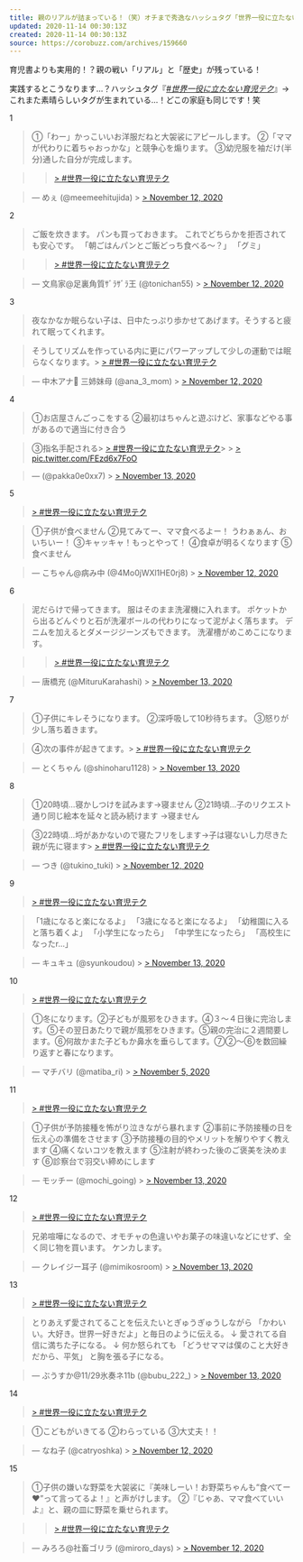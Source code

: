 ```yaml
---
title: 親のリアルが詰まっている！（笑）オチまで秀逸なハッシュタグ「世界一役に立たない育児テク」15選
updated: 2020-11-14 00:30:13Z
created: 2020-11-14 00:30:13Z
source: https://corobuzz.com/archives/159660
---
```


育児書よりも実用的！？親の戦い「リアル」と「歴史」が残っている！

実践するとこうなります…？ハッシュタグ『[*#世界一役に立たない育児テク*](https://twitter.com/hashtag/%E4%B8%96%E7%95%8C%E4%B8%80%E5%BD%B9%E3%81%AB%E7%AB%8B%E3%81%9F%E3%81%AA%E3%81%84%E8%82%B2%E5%85%90%E3%83%86%E3%82%AF)』→これまた素晴らしいタグが生まれている…！どこの家庭も同じです！笑

1
> ①「わー」かっこいいお洋服だねと大袈裟にアピールします。
> ②「ママが代わりに着ちゃおっかな」と競争心を煽ります。
> ③幼児服を袖だけ(半分)通した自分が完成します。

>   > [> #世界一役に立たない育児テク](https://twitter.com/hashtag/%E4%B8%96%E7%95%8C%E4%B8%80%E5%BD%B9%E3%81%AB%E7%AB%8B%E3%81%9F%E3%81%AA%E3%81%84%E8%82%B2%E5%85%90%E3%83%86%E3%82%AF?src=hash&ref_src=twsrc%5Etfw)

> — めぇ (@meemeehitujida) > [> November 12, 2020](https://twitter.com/meemeehitujida/status/1327035046222393345?ref_src=twsrc%5Etfw)

2
> ご飯を炊きます。
> パンも買っておきます。
> これでどちらかを拒否されても安心です。
> 「朝ごはんパンとご飯どっち食べる〜？」
> 「グミ」

>   > [> #世界一役に立たない育児テク](https://twitter.com/hashtag/%E4%B8%96%E7%95%8C%E4%B8%80%E5%BD%B9%E3%81%AB%E7%AB%8B%E3%81%9F%E3%81%AA%E3%81%84%E8%82%B2%E5%85%90%E3%83%86%E3%82%AF?src=hash&ref_src=twsrc%5Etfw)

> — 文鳥家@足裏角質ｻﾞﾗｻﾞﾗ王 (@tonichan55) > [> November 12, 2020](https://twitter.com/tonichan55/status/1326876008792743937?ref_src=twsrc%5Etfw)

3
> 夜なかなか眠らない子は、日中たっぷり歩かせてあげます。そうすると疲れて眠ってくれます。

> そうしてリズムを作っている内に更にパワーアップして少しの運動では眠らなくなります。> [> #世界一役に立たない育児テク](https://twitter.com/hashtag/%E4%B8%96%E7%95%8C%E4%B8%80%E5%BD%B9%E3%81%AB%E7%AB%8B%E3%81%9F%E3%81%AA%E3%81%84%E8%82%B2%E5%85%90%E3%83%86%E3%82%AF?src=hash&ref_src=twsrc%5Etfw)

> — 中木アナ 三姉妹母 (@ana_3_mom) > [> November 12, 2020](https://twitter.com/ana_3_mom/status/1327024945939980288?ref_src=twsrc%5Etfw)

4
> ①お店屋さんごっこをする
> ②最初はちゃんと遊ぶけど、家事などやる事があるので適当に付き合う

> ③指名手配される> [> #世界一役に立たない育児テク](https://twitter.com/hashtag/%E4%B8%96%E7%95%8C%E4%B8%80%E5%BD%B9%E3%81%AB%E7%AB%8B%E3%81%9F%E3%81%AA%E3%81%84%E8%82%B2%E5%85%90%E3%83%86%E3%82%AF?src=hash&ref_src=twsrc%5Etfw)>   > [> pic.twitter.com/FEzd6x7FoO](https://t.co/FEzd6x7FoO)

> — (@pakka0e0xx7) > [> November 13, 2020](https://twitter.com/pakka0e0xx7/status/1327072418351910912?ref_src=twsrc%5Etfw)

5

> [> #世界一役に立たない育児テク](https://twitter.com/hashtag/%E4%B8%96%E7%95%8C%E4%B8%80%E5%BD%B9%E3%81%AB%E7%AB%8B%E3%81%9F%E3%81%AA%E3%81%84%E8%82%B2%E5%85%90%E3%83%86%E3%82%AF?src=hash&ref_src=twsrc%5Etfw)

> ①子供が食べません
> ②見てみてー、ママ食べるよー！
>  うわぁぁん、おいちいー！
> ③キャッキャ！もっとやって！
> ④食卓が明るくなります
> ⑤食べません

> — こちゃん@病み中 (@4Mo0jWXl1HE0rj8) > [> November 12, 2020](https://twitter.com/4Mo0jWXl1HE0rj8/status/1327015036271747072?ref_src=twsrc%5Etfw)

6
> 泥だらけで帰ってきます。
> 服はそのまま洗濯機に入れます。
> ポケットから出るどんぐりと石が洗濯ボールの代わりになって泥がよく落ちます。
> デニムを加えるとダメージジーンズもできます。
> 洗濯槽がめこめこになります。

>   > [> #世界一役に立たない育児テク](https://twitter.com/hashtag/%E4%B8%96%E7%95%8C%E4%B8%80%E5%BD%B9%E3%81%AB%E7%AB%8B%E3%81%9F%E3%81%AA%E3%81%84%E8%82%B2%E5%85%90%E3%83%86%E3%82%AF?src=hash&ref_src=twsrc%5Etfw)

> — 唐橋充 (@MituruKarahashi) > [> November 13, 2020](https://twitter.com/MituruKarahashi/status/1327072516968333312?ref_src=twsrc%5Etfw)

7
> ①子供にキレそうになります。
> ②深呼吸して10秒待ちます。
> ③怒りが少し落ち着きます。

> ④次の事件が起きてます。> [> #世界一役に立たない育児テク](https://twitter.com/hashtag/%E4%B8%96%E7%95%8C%E4%B8%80%E5%BD%B9%E3%81%AB%E7%AB%8B%E3%81%9F%E3%81%AA%E3%81%84%E8%82%B2%E5%85%90%E3%83%86%E3%82%AF?src=hash&ref_src=twsrc%5Etfw)

> — とくちゃん (@shinoharu1128) > [> November 13, 2020](https://twitter.com/shinoharu1128/status/1327049498162458624?ref_src=twsrc%5Etfw)

8
> ①20時頃…寝かしつけを試みます→寝ません
> ②21時頃…子のリクエスト通り同じ絵本を延々と読み続けます
> →寝ません

> ③22時頃…埒があかないので寝たフリをします→子は寝ないし力尽きた親が先に寝ます> [> #世界一役に立たない育児テク](https://twitter.com/hashtag/%E4%B8%96%E7%95%8C%E4%B8%80%E5%BD%B9%E3%81%AB%E7%AB%8B%E3%81%9F%E3%81%AA%E3%81%84%E8%82%B2%E5%85%90%E3%83%86%E3%82%AF?src=hash&ref_src=twsrc%5Etfw)

> — つき (@tukino_tuki) > [> November 12, 2020](https://twitter.com/tukino_tuki/status/1326884595309010944?ref_src=twsrc%5Etfw)

9

> [> #世界一役に立たない育児テク](https://twitter.com/hashtag/%E4%B8%96%E7%95%8C%E4%B8%80%E5%BD%B9%E3%81%AB%E7%AB%8B%E3%81%9F%E3%81%AA%E3%81%84%E8%82%B2%E5%85%90%E3%83%86%E3%82%AF?src=hash&ref_src=twsrc%5Etfw)

> 「1歳になると楽になるよ」
> 「3歳になると楽になるよ」
> 「幼稚園に入ると落ち着くよ」
> 「小学生になったら」
> 「中学生になったら」
> 「高校生になったr…」

> — キュキュ (@syunkoudou) > [> November 13, 2020](https://twitter.com/syunkoudou/status/1327043650803494914?ref_src=twsrc%5Etfw)

10

> [> #世界一役に立たない育児テク](https://twitter.com/hashtag/%E4%B8%96%E7%95%8C%E4%B8%80%E5%BD%B9%E3%81%AB%E7%AB%8B%E3%81%9F%E3%81%AA%E3%81%84%E8%82%B2%E5%85%90%E3%83%86%E3%82%AF?src=hash&ref_src=twsrc%5Etfw)

> ①冬になります。②子どもが風邪をひきます。④３～４日後に完治します。⑤その翌日あたりで親が風邪をひきます。⑤親の完治に２週間要します。⑥何故かまた子どもか鼻水を垂らしてます。⑦②～⑥を数回繰り返すと春になります。

> — マチバリ (@matiba_ri) > [> November 5, 2020](https://twitter.com/matiba_ri/status/1324231503073611777?ref_src=twsrc%5Etfw)

11

> [> #世界一役に立たない育児テク](https://twitter.com/hashtag/%E4%B8%96%E7%95%8C%E4%B8%80%E5%BD%B9%E3%81%AB%E7%AB%8B%E3%81%9F%E3%81%AA%E3%81%84%E8%82%B2%E5%85%90%E3%83%86%E3%82%AF?src=hash&ref_src=twsrc%5Etfw)

> ①子供が予防接種を怖がり泣きながら暴れます
> ②事前に予防接種の日を伝え心の準備をさせます
> ③予防接種の目的やメリットを解りやすく教えます
> ④痛くないコツを教えます
> ⑤注射が終わった後のご褒美を決めます
> ⑥診察台で羽交い締めにします

> — モッチー (@mochi_going) > [> November 13, 2020](https://twitter.com/mochi_going/status/1327059063717281792?ref_src=twsrc%5Etfw)

12

> [> #世界一役に立たない育児テク](https://twitter.com/hashtag/%E4%B8%96%E7%95%8C%E4%B8%80%E5%BD%B9%E3%81%AB%E7%AB%8B%E3%81%9F%E3%81%AA%E3%81%84%E8%82%B2%E5%85%90%E3%83%86%E3%82%AF?src=hash&ref_src=twsrc%5Etfw)

> 兄弟喧嘩になるので、オモチャの色違いやお菓子の味違いなどにせず、全く同じ物を買います。
> ケンカします。

> — クレイジー耳子 (@mimikosroom) > [> November 13, 2020](https://twitter.com/mimikosroom/status/1327068184868913152?ref_src=twsrc%5Etfw)

13

> [> #世界一役に立たない育児テク](https://twitter.com/hashtag/%E4%B8%96%E7%95%8C%E4%B8%80%E5%BD%B9%E3%81%AB%E7%AB%8B%E3%81%9F%E3%81%AA%E3%81%84%E8%82%B2%E5%85%90%E3%83%86%E3%82%AF?src=hash&ref_src=twsrc%5Etfw)

> とりあえず愛されてることを伝えたいとぎゅうぎゅうしながら
> 「かわいい。大好き。世界一好きだよ」と毎日のように伝える。
> ↓
> 愛されてる自信に満ちた子になる。
> ↓
> 何か怒られても
> 「どうせママは僕のこと大好きだから、平気」
> と胸を張る子になる。

> — ぶうすか@11/29氷奏ネ11b (@bubu_222_) > [> November 13, 2020](https://twitter.com/bubu_222_/status/1327052405503008768?ref_src=twsrc%5Etfw)

14

> [> #世界一役に立たない育児テク](https://twitter.com/hashtag/%E4%B8%96%E7%95%8C%E4%B8%80%E5%BD%B9%E3%81%AB%E7%AB%8B%E3%81%9F%E3%81%AA%E3%81%84%E8%82%B2%E5%85%90%E3%83%86%E3%82%AF?src=hash&ref_src=twsrc%5Etfw)

> ①こどもがいきてる
> ②わらっている
> ③大丈夫！！

> — なね子 (@catryoshka) > [> November 12, 2020](https://twitter.com/catryoshka/status/1327003730839891969?ref_src=twsrc%5Etfw)

15
> ①子供の嫌いな野菜を大袈裟に『美味しーい！お野菜ちゃんも“食べてー❤️”って言ってるよ！』と声がけします。
> ②『じゃあ、ママ食べていいよ』と、親の皿に野菜を乗せられます。

>   > [> #世界一役に立たない育児テク](https://twitter.com/hashtag/%E4%B8%96%E7%95%8C%E4%B8%80%E5%BD%B9%E3%81%AB%E7%AB%8B%E3%81%9F%E3%81%AA%E3%81%84%E8%82%B2%E5%85%90%E3%83%86%E3%82%AF?src=hash&ref_src=twsrc%5Etfw)

> — みろろ@社畜ゴリラ (@miroro_days) > [> November 12, 2020](https://twitter.com/miroro_days/status/1327022395601813509?ref_src=twsrc%5Etfw)